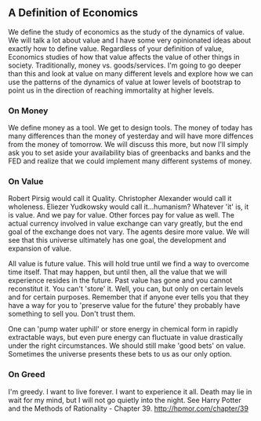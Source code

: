 ## A Definition of Economics

We define the study of economics as the study of the dynamics of value. We will talk a lot about value and I have some very opinionated ideas about exactly how to define value. Regardless of your definition of value, Economics studies of how that value affects the value of other things in society. Traditionally, money vs. goods/services. I'm going to go deeper than this and look at value on many different levels and explore how we can use the patterns of the dynamics of value at lower levels of bootstrap to point us in the direction of reaching immortality at higher levels.

### On Money

We define money as a tool. We get to design tools. The money of today has many differences than the money of yesterday and will have more diffences from the money of tomorrow. We will discuss this more, but now I'll simply ask you to set aside your availability bias of greenbacks and banks and the FED and realize that we could implement many different systems of money.

### On Value

Robert Pirsig would call it Quality. Christopher Alexander would call it wholeness. Eliezer Yudkowsky would call it...humanism? Whatever 'it' is, it is value. And we pay for value. Other forces pay for value as well. The actual currency involved in value exchange can vary greatly, but the end goal of the exchange does not vary. The agents desire more value. We will see that this universe ultimately has one goal, the development and expansion of value.

All value is future value. This will hold true until we find a way to overcome time itself. That may happen, but until then, all the value that we will experience resides in the future. Past value has gone and you cannot reconstitut it. You can't 'store' it. Well, you can, but only on certain levels and for certain purposes. Remember that if anyone ever tells you that they have a way for you to 'preserve value for the future' they probably have something to sell you. Don't trust them.

One can 'pump water uphill' or store energy in chemical form in rapidly extractable ways, but even pure energy can fluctuate in value drastically under the right circumstances. We should still make  'good bets' on value. Sometimes the universe presents these bets to us as our only option.

### On Greed

I'm greedy. I want to live forever. I want to experience it all. Death may lie in wait for my mind, but I will not go quietly into the night. See Harry Potter and the Methods of Rationality - Chapter 39. http://hpmor.com/chapter/39

